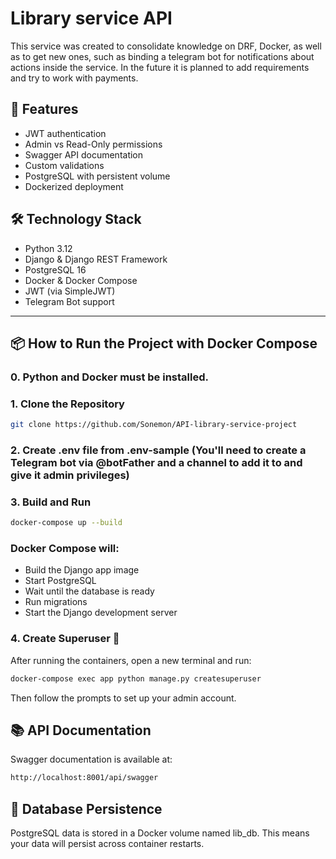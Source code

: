 # Library service API

This service was created to consolidate knowledge on DRF, Docker, as well as to get new ones, such as binding a telegram bot for notifications about actions inside the service. In the future it is planned to add requirements and try to work with payments.

## 🚀 Features

- JWT authentication
- Admin vs Read-Only permissions
- Swagger API documentation
- Custom validations
- PostgreSQL with persistent volume
- Dockerized deployment

## 🛠️ Technology Stack

- Python 3.12
- Django & Django REST Framework
- PostgreSQL 16
- Docker & Docker Compose
- JWT (via SimpleJWT)
- Telegram Bot support

---

## 📦 How to Run the Project with Docker Compose
### 0. Python and Docker must be installed.
### 1. Clone the Repository

```bash
git clone https://github.com/Sonemon/API-library-service-project
```

### 2. Create .env file from .env-sample (You'll need to create a Telegram bot via @botFather and a channel to add it to and give it admin privileges)

### 3. Build and Run
```bash
docker-compose up --build
```
### Docker Compose will:
- Build the Django app image
- Start PostgreSQL
- Wait until the database is ready
- Run migrations
- Start the Django development server

### 4. Create Superuser 👤
After running the containers, open a new terminal and run:
```bash
docker-compose exec app python manage.py createsuperuser
```
Then follow the prompts to set up your admin account.

## 📚 API Documentation
Swagger documentation is available at:
```html
http://localhost:8001/api/swagger
```
## 💾 Database Persistence
PostgreSQL data is stored in a Docker volume named lib_db. This means your data will persist across container restarts.